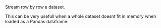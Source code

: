 Stream row by row a dataset.

This can be very usefull when a whole dataset doesnt fit in memory when loaded as a Pandas dataframe.